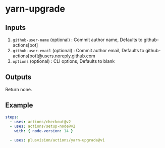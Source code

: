 # yarn-upgrade

## Inputs

1. `github-user-name` (optional) : Commit author name, Defaults to github-actions[bot]
2. `github-user-email` (optional) : Commit author email, Defaults to github-actions[bot]@users.noreply.github.com
3. `options` (optional) : CLI options, Defaults to blank

## Outputs

Return none.

## Example

```yaml
steps:
  - uses: actions/checkout@v2
  - uses: actions/setup-node@v2
    with: { node-version: 14 }

  - uses: plusvision/actions/yarn-upgrade@v1
```
